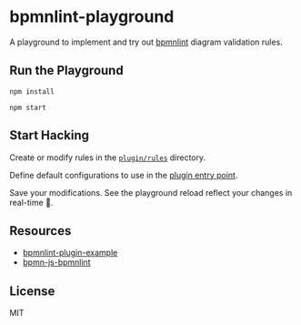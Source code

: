 # bpmnlint-playground

A playground to implement and try out [bpmnlint](https://github.com/bpmn-io/bpmnlint) diagram validation rules.


## Run the Playground

```
npm install

npm start
```


## Start Hacking

Create or modify rules in the [`plugin/rules`](./plugin/rules) directory.

Define default configurations to use in the [plugin entry point](./plugin/index.js).

Save your modifications. See the playground reload reflect your changes in real-time :rocket:.


## Resources

* [bpmnlint-plugin-example](https://github.com/bpmn-io/bpmnlint-plugin-example)
* [bpmn-js-bpmnlint](https://github.com/bpmn-io/bpmn-js-bpmnlint)


## License

MIT